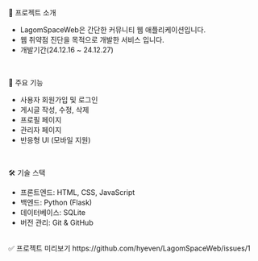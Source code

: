 📌 프로젝트 소개
- LagomSpaceWeb은 간단한 커뮤니티 웹 애플리케이션입니다.
- 웹 취약점 진단을 목적으로 개발한 서비스 입니다.
- 개발기간(24.12.16 ~ 24.12.27)

<br>
  
🌟 주요 기능
- 사용자 회원가입 및 로그인
- 게시글 작성, 수정, 삭제
- 프로필 페이지
- 관리자 페이지
- 반응형 UI (모바일 지원)

<br>

🛠️ 기술 스택
- 프론트엔드: HTML, CSS, JavaScript
- 백엔드: Python (Flask)
- 데이터베이스: SQLite
- 버전 관리: Git & GitHub

<br>
✅ 프로젝트 미리보기
https://github.com/hyeven/LagomSpaceWeb/issues/1
